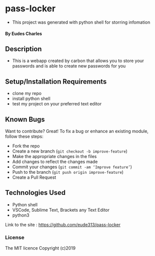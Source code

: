 # pass-locker

-  This project was generated with python shell for storring infomation

#### By **Eudes Charles**

## Description
- This is a webapp created by carbon that allows you to store your passwords and is able to create new passwords for you
## Setup/Installation Requirements

- clone my repo 
- install python shell 
- test my project on your preferred text editor

## Known Bugs
Want to contribute? Great!
To fix a bug or enhance an existing module, follow these steps:
- Fork the repo
- Create a new branch (`git checkout -b improve-feature`)
- Make the appropriate changes in the files
- Add changes to reflect the changes made
- Commit your changes (`git commit -am ‘Improve feature’`)
- Push to the branch (`git push origin improve-feature`)
- Create a Pull Request
## Technologies Used
- Python shell
- VSCode, Sublime Text, Brackets any Text Editor
- python3 


Link to the site : https://github.com/eude313/pass-locker

### License
The MIT licence Copyright (c)2019
